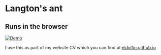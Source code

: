 # Langton's ant

## Runs in the browser

[![Demo](https://github.com/user-attachments/assets/ba0d60e3-e9a9-4827-8e6c-9a44b5d95c2f)](https://eldolfin.github.io/langton.wasm/?debug)

I use this as part of my website CV which you can find at
[eldolfin.github.io](https://eldolfin.github.io)
